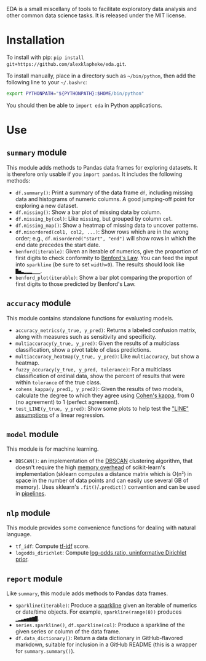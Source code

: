 EDA is a small miscellany of tools to facilitate exploratory data analysis and other common data science tasks. It is released under the MIT license.

# Installation

To install with pip: `pip install git+https://github.com/alexklapheke/eda.git`.

To install manually, place in a directory such as `~/bin/python`, then add the following line to your `~/.bashrc`:

```bash
export PYTHONPATH="${PYTHONPATH}:$HOME/bin/python"
```

You should then be able to `import eda` in Python applications.

# Use

## `summary` module

This module adds methods to Pandas data frames for exploring datasets. It is therefore only usable if you `import pandas`. It includes the following methods:

* `df.summary()`: Print a summary of the data frame `df`, including missing data and histograms of numeric columns. A good jumping-off point for exploring a new dataset.
* `df.missing()`: Show a bar plot of missing data by column.
* `df.missing_by(col)`: Like `missing`, but grouped by column `col`.
* `df.missing_map()`: Show a heatmap of missing data to uncover patterns.
* `df.misordered(col1, col2, ...)`: Show rows which are in the wrong order; e.g., `df.misordered("start", "end")` will show rows in which the end date precedes the start date.
* `benford(iterable)`: Given an iterable of numerics, give the proportion of first digits to check conformity to [Benford's Law](https://en.wikipedia.org/wiki/Benford%27s_law). You can feed the input into `sparkline` (be sure to set `width=9`). The results should look like `█▅▃▂▂▂▁▁▁`.
* `benford_plot(iterable)`: Show a bar plot comparing the proportion of first digits to those predicted by Benford's Law.

## `accuracy` module

This module contains standalone functions for evaluating models.

* `accuracy_metrics(y_true, y_pred)`: Returns a labeled confusion matrix, along with measures such as sensitivity and specificity.
* `multiaccuracy(y_true, y_pred)`: Given the results of a multiclass classification, show a pivot table of class predictions.
* `multiaccuracy_heatmap(y_true, y_pred)`: Like `multiaccuracy`, but show a heatmap.
* `fuzzy_accuracy(y_true, y_pred, tolerance)`: For a multiclass classification of ordinal data, show the percent of results that were within `tolerance` of the true class.
* `cohens_kappa(y_pred1, y_pred2)`: Given the results of two models, calculate the degree to which they agree using [Cohen's kappa](https://en.wikipedia.org/wiki/Cohen%27s_kappa), from 0 (no agreement) to 1 (perfect agreement).
* `test_LINE(y_true, y_pred)`: Show some plots to help test the ["LINE" assumptions](http://people.duke.edu/~rnau/testing.htm) of a linear regression.

## `model` module

This module is for machine learning.

* `DBSCAN()`: an implementation of the [DBSCAN](https://en.wikipedia.org/wiki/DBSCAN) clustering algorithm, that doesn't require the high [memory overhead](https://stackoverflow.com/questions/16381577/scikit-learn-dbscan-memory-usage) of scikit-learn's implementation (sklearn computes a distance matrix which is O(n²) in space in the number of data points and can easily use several GB of memory). Uses sklearn's `.fit()`/`.predict()` convention and can be used in [pipelines](https://scikit-learn.org/stable/modules/compose.html#pipeline).

## `nlp` module

This module provides some convenience functions for dealing with natural language.

* `tf_idf`: Compute [tf-idf](https://en.wikipedia.org/wiki/Tf-idf) score.
* `logodds_dirichlet`: Compute [log-odds ratio, uninformative Dirichlet prior](https://languagelog.ldc.upenn.edu/nll/?p=10073).

## `report` module

Like `summary`, this module adds methods to Pandas data frames.

* `sparkline(iterable)`: Produce a [sparkline](https://www.edwardtufte.com/bboard/q-and-a-fetch-msg?msg_id=0001OR&topic_id=1) given an iterable of numerics or date/time objects. For example, `sparkline(range(8))` produces `▁▂▃▄▅▆▇█`.
* `series.sparkline()`, `df.sparkline(col)`: Produce a sparkline of the given series or column of the data frame.
* `df.data_dictionary()`: Return a data dictionary in GitHub-flavored markdown, suitable for inclusion in a GitHub README (this is a wrapper for `summary.summary()`).

